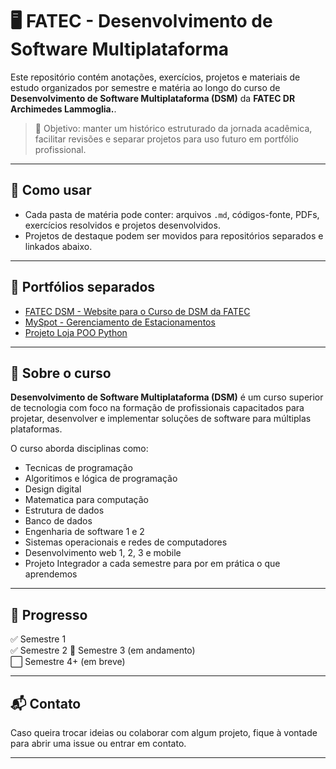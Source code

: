 # 🖥️ FATEC - Desenvolvimento de Software Multiplataforma

Este repositório contém anotações, exercícios, projetos e materiais de estudo organizados por semestre e matéria ao longo do curso de **Desenvolvimento de Software Multiplataforma (DSM)** da **FATEC DR Archimedes Lammoglia.**.

> 🎯 Objetivo: manter um histórico estruturado da jornada acadêmica, facilitar revisões e separar projetos para uso futuro em portfólio profissional.

---

## 🧠 Como usar

- Cada pasta de matéria pode conter: arquivos `.md`, códigos-fonte, PDFs, exercícios resolvidos e projetos desenvolvidos.
- Projetos de destaque podem ser movidos para repositórios separados e linkados abaixo.

---

## 🔗 Portfólios separados

- [FATEC DSM - Website para o Curso de DSM da FATEC](https://github.com/ApoloLB/PI-FATEC-D4G)
- [MySpot - Gerenciamento de Estacionamentos](https://www.github.com/memlith/my-spot)
- [Projeto Loja POO Python](https://www.github.com/memlith/projeto-loja)

---

## 🏫 Sobre o curso

**Desenvolvimento de Software Multiplataforma (DSM)** é um curso superior de tecnologia com foco na formação de profissionais capacitados para projetar, desenvolver e implementar soluções de software para múltiplas plataformas.

O curso aborda disciplinas como:
- Tecnicas de programação
- Algoritimos e lógica de programação
- Design digital
- Matematica para computação
- Estrutura de dados
- Banco de dados
- Engenharia de software 1 e 2
- Sistemas operacionais e redes de computadores
- Desenvolvimento web 1, 2, 3 e mobile
- Projeto Integrador a cada semestre para por em prática o que aprendemos

---

## 🚀 Progresso

✅ Semestre 1  
✅ Semestre 2
🔄 Semestre 3 (em andamento)  
⬜ Semestre 4+ (em breve)

---

## 📬 Contato

Caso queira trocar ideias ou colaborar com algum projeto, fique à vontade para abrir uma issue ou entrar em contato.

---

